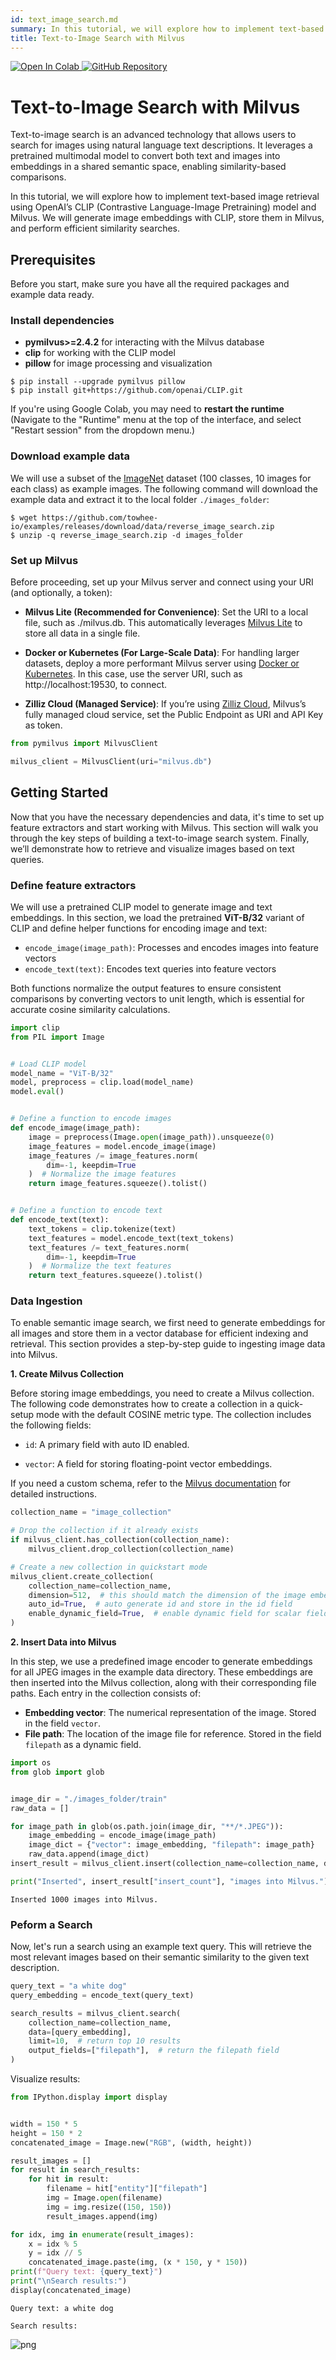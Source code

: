 ```yaml
---
id: text_image_search.md
summary: In this tutorial, we will explore how to implement text-based image retrieval using OpenAI’s CLIP (Contrastive Language-Image Pretraining) model and Milvus. We will generate image embeddings with CLIP, store them in Milvus, and perform efficient similarity searches.
title: Text-to-Image Search with Milvus
---
```

<a href="https://colab.research.google.com/github/milvus-io/bootcamp/blob/master/tutorials/quickstart/text_image_search_with_milvus.ipynb" target="_parent">
    <img src="https://colab.research.google.com/assets/colab-badge.svg" alt="Open In Colab"/>
</a>
<a href="https://github.com/milvus-io/bootcamp/blob/master/tutorials/quickstart/text_image_search_with_milvus.ipynb" target="_blank">
    <img src="https://img.shields.io/badge/View%20on%20GitHub-555555?style=flat&logo=github&logoColor=white" alt="GitHub Repository"/>
</a>

# Text-to-Image Search with Milvus

Text-to-image search is an advanced technology that allows users to search for images using natural language text descriptions. It leverages a pretrained multimodal model to convert both text and images into embeddings in a shared semantic space, enabling similarity-based comparisons.

In this tutorial, we will explore how to implement text-based image retrieval using OpenAI’s CLIP (Contrastive Language-Image Pretraining) model and Milvus. We will generate image embeddings with CLIP, store them in Milvus, and perform efficient similarity searches.


## Prerequisites

Before you start, make sure you have all the required packages and example data ready.

### Install dependencies
- **pymilvus>=2.4.2** for interacting with the Milvus database
- **clip** for working with the CLIP model
- **pillow** for image processing and visualization


```shell
$ pip install --upgrade pymilvus pillow
$ pip install git+https://github.com/openai/CLIP.git
```

<div class="alert note">

If you're using Google Colab, you may need to **restart the runtime** (Navigate to the "Runtime" menu at the top of the interface, and select "Restart session" from the dropdown menu.)

</div>

### Download example data

We will use a subset of the [ImageNet](https://www.image-net.org) dataset (100 classes, 10 images for each class) as example images. The following command will download the example data and extract it to the local folder `./images_folder`:


```shell
$ wget https://github.com/towhee-io/examples/releases/download/data/reverse_image_search.zip
$ unzip -q reverse_image_search.zip -d images_folder
```

### Set up Milvus

Before proceeding, set up your Milvus server and connect using your URI (and optionally, a token):

- **Milvus Lite (Recommended for Convenience)**: Set the URI to a local file, such as ./milvus.db. This automatically leverages [Milvus Lite](https://milvus.io/docs/milvus_lite.md) to store all data in a single file.

- **Docker or Kubernetes (For Large-Scale Data)**: For handling larger datasets, deploy a more performant Milvus server using [Docker or Kubernetes](https://milvus.io/docs/quickstart.md). In this case, use the server URI, such as http://localhost:19530, to connect.

- **Zilliz Cloud (Managed Service)**: If you’re using [Zilliz Cloud](https://zilliz.com/cloud), Milvus’s fully managed cloud service, set the Public Endpoint as URI and API Key as token.


```python
from pymilvus import MilvusClient

milvus_client = MilvusClient(uri="milvus.db")
```

## Getting Started

Now that you have the necessary dependencies and data, it's time to set up feature extractors and start working with Milvus. This section will walk you through the key steps of building a text-to-image search system. Finally, we’ll demonstrate how to retrieve and visualize images based on text queries.

### Define feature extractors

We will use a pretrained CLIP model to generate image and text embeddings. In this section, we load the pretrained **ViT-B/32** variant of CLIP and define helper functions for encoding image and text:

- `encode_image(image_path)`: Processes and encodes images into feature vectors
- `encode_text(text)`: Encodes text queries into feature vectors

Both functions normalize the output features to ensure consistent comparisons by converting vectors to unit length, which is essential for accurate cosine similarity calculations.


```python
import clip
from PIL import Image


# Load CLIP model
model_name = "ViT-B/32"
model, preprocess = clip.load(model_name)
model.eval()


# Define a function to encode images
def encode_image(image_path):
    image = preprocess(Image.open(image_path)).unsqueeze(0)
    image_features = model.encode_image(image)
    image_features /= image_features.norm(
        dim=-1, keepdim=True
    )  # Normalize the image features
    return image_features.squeeze().tolist()


# Define a function to encode text
def encode_text(text):
    text_tokens = clip.tokenize(text)
    text_features = model.encode_text(text_tokens)
    text_features /= text_features.norm(
        dim=-1, keepdim=True
    )  # Normalize the text features
    return text_features.squeeze().tolist()
```

### Data Ingestion

To enable semantic image search, we first need to generate embeddings for all images and store them in a vector database for efficient indexing and retrieval. This section provides a step-by-step guide to ingesting image data into Milvus.


**1. Create Milvus Collection**

Before storing image embeddings, you need to create a Milvus collection. The following code demonstrates how to create a collection in a quick-setup mode with the default COSINE metric type. The collection includes the following fields:

- `id`: A primary field with auto ID enabled.

- `vector`: A field for storing floating-point vector embeddings.

If you need a custom schema, refer to the [Milvus documentation](https://milvus.io/docs/create-collection.md) for detailed instructions.


```python
collection_name = "image_collection"

# Drop the collection if it already exists
if milvus_client.has_collection(collection_name):
    milvus_client.drop_collection(collection_name)

# Create a new collection in quickstart mode
milvus_client.create_collection(
    collection_name=collection_name,
    dimension=512,  # this should match the dimension of the image embedding
    auto_id=True,  # auto generate id and store in the id field
    enable_dynamic_field=True,  # enable dynamic field for scalar fields
)
```

**2. Insert Data into Milvus**

In this step, we use a predefined image encoder to generate embeddings for all JPEG images in the example data directory. These embeddings are then inserted into the Milvus collection, along with their corresponding file paths. Each entry in the collection consists of:  

- **Embedding vector**: The numerical representation of the image. Stored in the field `vector`.  
- **File path**: The location of the image file for reference. Stored in the field `filepath` as a dynamic field.


```python
import os
from glob import glob


image_dir = "./images_folder/train"
raw_data = []

for image_path in glob(os.path.join(image_dir, "**/*.JPEG")):
    image_embedding = encode_image(image_path)
    image_dict = {"vector": image_embedding, "filepath": image_path}
    raw_data.append(image_dict)
insert_result = milvus_client.insert(collection_name=collection_name, data=raw_data)

print("Inserted", insert_result["insert_count"], "images into Milvus.")
```

    Inserted 1000 images into Milvus.


### Peform a Search

Now, let's run a search using an example text query. This will retrieve the most relevant images based on their semantic similarity to the given text description.


```python
query_text = "a white dog"
query_embedding = encode_text(query_text)

search_results = milvus_client.search(
    collection_name=collection_name,
    data=[query_embedding],
    limit=10,  # return top 10 results
    output_fields=["filepath"],  # return the filepath field
)
```

Visualize results:


```python
from IPython.display import display


width = 150 * 5
height = 150 * 2
concatenated_image = Image.new("RGB", (width, height))

result_images = []
for result in search_results:
    for hit in result:
        filename = hit["entity"]["filepath"]
        img = Image.open(filename)
        img = img.resize((150, 150))
        result_images.append(img)

for idx, img in enumerate(result_images):
    x = idx % 5
    y = idx // 5
    concatenated_image.paste(img, (x * 150, y * 150))
print(f"Query text: {query_text}")
print("\nSearch results:")
display(concatenated_image)
```

    Query text: a white dog
    
    Search results:



    
![png](../../../assets/text_image_search_with_milvus_20_1.png)
